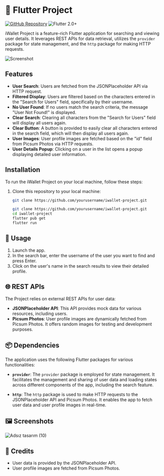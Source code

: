# 🚀 Flutter Project

[![GitHub Repository](https://img.shields.io/badge/GitHub-Repository-blueviolet?style=for-the-badge&logo=github)](https://github.com/yourusername/iwallet-project)
![Flutter 2.0+](https://img.shields.io/badge/Flutter-2.0+-blue?style=for-the-badge&logo=flutter)


iWallet Project is a feature-rich Flutter application for searching and viewing user details. It leverages REST APIs for data retrieval, utilizes the `provider` package for state management, and the `http` package for making HTTP requests.


![Screenshot ](https://github.com/GulayAdgzl/iWalletCase/assets/44726684/9f4cd1bf-ac8f-4266-afd4-648679717125)


## Features

- **User Search**: Users are fetched from the JSONPlaceholder API via HTTP request.
- **Filtered Display**: Users are filtered based on the characters entered in the "Search for Users" field, specifically by their username.
- **No User Found**: If no users match the search criteria, the message "User Not Found!" is displayed.
- **Clear Search**: Clearing all characters from the "Search for Users" field will display all users again.
- **Clear Button**: A button is provided to easily clear all characters entered in the search field, which will then display all users again.
- **User Images**: User profile images are fetched based on the "id" field from Picsum Photos via HTTP requests.
- **User Details Popup**: Clicking on a user in the list opens a popup displaying detailed user information.

## Installation

To run the iWallet Project on your local machine, follow these steps:

1. Clone this repository to your local machine:

   ```bash
   git clone https://github.com/yourusername/iwallet-project.git

   git clone https://github.com/yourusername/iwallet-project.git
   cd iwallet-project
   flutter pub get
   flutter run

 ## 🚀 Usage

1. Launch the app.
2. In the search bar, enter the username of the user you want to find and press Enter.
3. Click on the user's name in the search results to view their detailed profile.


## 🌐 REST APIs

The  Project relies on external REST APIs for user data:

- **JSONPlaceholder API**: This API provides mock data for various resources, including users.
- **Picsum Photos**: User profile images are dynamically fetched from Picsum Photos. It offers random images for testing and development purposes.

## 📦 Dependencies

The application uses the following Flutter packages for various functionalities:

- **`provider`**: The `provider` package is employed for state management. It facilitates the management and sharing of user data and loading states across different components of the app, including the search feature.

- **`http`**: The `http` package is used to make HTTP requests to the JSONPlaceholder API and Picsum Photos. It enables the app to fetch user data and user profile images in real-time.

## 🖼️ Screenshots

![Adsız tasarım (10)](https://github.com/GulayAdgzl/FlutterProject/assets/44726684/92f51e0d-ffe4-4740-982d-f299bb6dcdd6)




## 🎉 Credits

- User data is provided by the JSONPlaceholder API.
- User profile images are fetched from Picsum Photos.






